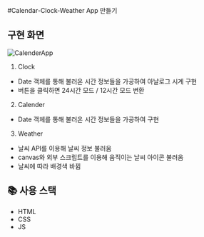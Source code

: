 #Calendar-Clock-Weather App 만들기

## 구현 화면
![CalenderApp](https://user-images.githubusercontent.com/81923229/121715898-5d4f5300-cb1a-11eb-98ec-324f9d61f1f2.gif)

1. Clock
  - Date 객체를 통해 불러온 시간 정보들을 가공하여 아날로그 시계 구현
  - 버튼을 클릭하면 24시간 모드 / 12시간 모드 변환
2. Calender
  - Date 객체를 통해 불러온 시간 정보들을 가공하여 구현
3. Weather
  - 날씨 API를 이용해 날씨 정보 불러옴
  - canvas와 외부 스크립트를 이용해 움직이는 날씨 아이콘 불러옴
  - 날씨에 따라 배경색 바뀜 

## 📚 사용 스택
- HTML
- CSS
- JS
